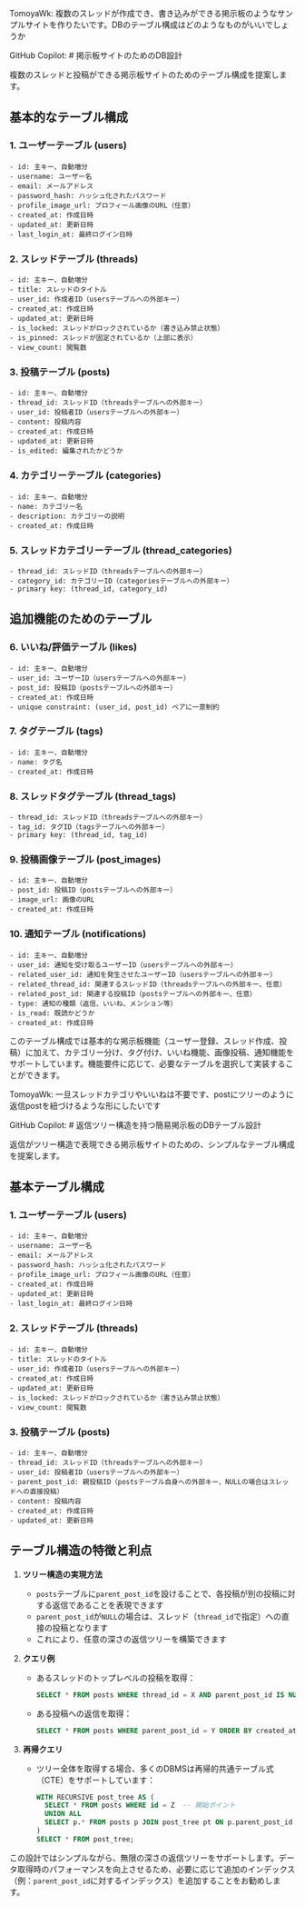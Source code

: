 TomoyaWk: 複数のスレッドが作成でき、書き込みができる掲示板のようなサンプルサイトを作りたいです。DBのテーブル構成はどのようなものがいいでしょうか

GitHub Copilot: # 掲示板サイトのためのDB設計

複数のスレッドと投稿ができる掲示板サイトのためのテーブル構成を提案します。

## 基本的なテーブル構成

### 1. ユーザーテーブル (users)
```
- id: 主キー、自動増分
- username: ユーザー名
- email: メールアドレス
- password_hash: ハッシュ化されたパスワード
- profile_image_url: プロフィール画像のURL（任意）
- created_at: 作成日時
- updated_at: 更新日時
- last_login_at: 最終ログイン日時
```

### 2. スレッドテーブル (threads)
```
- id: 主キー、自動増分
- title: スレッドのタイトル
- user_id: 作成者ID（usersテーブルへの外部キー）
- created_at: 作成日時
- updated_at: 更新日時
- is_locked: スレッドがロックされているか（書き込み禁止状態）
- is_pinned: スレッドが固定されているか（上部に表示）
- view_count: 閲覧数
```

### 3. 投稿テーブル (posts)
```
- id: 主キー、自動増分
- thread_id: スレッドID（threadsテーブルへの外部キー）
- user_id: 投稿者ID（usersテーブルへの外部キー）
- content: 投稿内容
- created_at: 作成日時
- updated_at: 更新日時
- is_edited: 編集されたかどうか
```

### 4. カテゴリーテーブル (categories)
```
- id: 主キー、自動増分
- name: カテゴリー名
- description: カテゴリーの説明
- created_at: 作成日時
```

### 5. スレッドカテゴリーテーブル (thread_categories)
```
- thread_id: スレッドID（threadsテーブルへの外部キー）
- category_id: カテゴリーID（categoriesテーブルへの外部キー）
- primary key: (thread_id, category_id)
```

## 追加機能のためのテーブル

### 6. いいね/評価テーブル (likes)
```
- id: 主キー、自動増分
- user_id: ユーザーID（usersテーブルへの外部キー）
- post_id: 投稿ID（postsテーブルへの外部キー）
- created_at: 作成日時
- unique constraint: (user_id, post_id) ペアに一意制約
```

### 7. タグテーブル (tags)
```
- id: 主キー、自動増分
- name: タグ名
- created_at: 作成日時
```

### 8. スレッドタグテーブル (thread_tags)
```
- thread_id: スレッドID（threadsテーブルへの外部キー）
- tag_id: タグID（tagsテーブルへの外部キー）
- primary key: (thread_id, tag_id)
```

### 9. 投稿画像テーブル (post_images)
```
- id: 主キー、自動増分
- post_id: 投稿ID（postsテーブルへの外部キー）
- image_url: 画像のURL
- created_at: 作成日時
```

### 10. 通知テーブル (notifications)
```
- id: 主キー、自動増分
- user_id: 通知を受け取るユーザーID（usersテーブルへの外部キー）
- related_user_id: 通知を発生させたユーザーID（usersテーブルへの外部キー）
- related_thread_id: 関連するスレッドID（threadsテーブルへの外部キー、任意）
- related_post_id: 関連する投稿ID（postsテーブルへの外部キー、任意）
- type: 通知の種類（返信、いいね、メンション等）
- is_read: 既読かどうか
- created_at: 作成日時
```

このテーブル構成では基本的な掲示板機能（ユーザー登録、スレッド作成、投稿）に加えて、カテゴリー分け、タグ付け、いいね機能、画像投稿、通知機能をサポートしています。機能要件に応じて、必要なテーブルを選択して実装することができます。

TomoyaWk: 一旦スレッドカテゴリやいいねは不要です、postにツリーのように返信postを紐づけるような形にしたいです

GitHub Copilot: # 返信ツリー構造を持つ簡易掲示板のDBテーブル設計

返信がツリー構造で表現できる掲示板サイトのための、シンプルなテーブル構成を提案します。

## 基本テーブル構成

### 1. ユーザーテーブル (users)
```
- id: 主キー、自動増分
- username: ユーザー名
- email: メールアドレス
- password_hash: ハッシュ化されたパスワード
- profile_image_url: プロフィール画像のURL（任意）
- created_at: 作成日時
- updated_at: 更新日時
- last_login_at: 最終ログイン日時
```

### 2. スレッドテーブル (threads)
```
- id: 主キー、自動増分
- title: スレッドのタイトル
- user_id: 作成者ID（usersテーブルへの外部キー）
- created_at: 作成日時
- updated_at: 更新日時
- is_locked: スレッドがロックされているか（書き込み禁止状態）
- view_count: 閲覧数
```

### 3. 投稿テーブル (posts)
```
- id: 主キー、自動増分
- thread_id: スレッドID（threadsテーブルへの外部キー）
- user_id: 投稿者ID（usersテーブルへの外部キー）
- parent_post_id: 親投稿ID（postsテーブル自身への外部キー、NULLの場合はスレッドへの直接投稿）
- content: 投稿内容
- created_at: 作成日時
- updated_at: 更新日時
```

## テーブル構造の特徴と利点

1. **ツリー構造の実現方法**
   - `posts`テーブルに`parent_post_id`を設けることで、各投稿が別の投稿に対する返信であることを表現できます
   - `parent_post_id`が`NULL`の場合は、スレッド（`thread_id`で指定）への直接の投稿となります
   - これにより、任意の深さの返信ツリーを構築できます

2. **クエリ例**
   - あるスレッドのトップレベルの投稿を取得：
     ```sql
     SELECT * FROM posts WHERE thread_id = X AND parent_post_id IS NULL ORDER BY created_at;
     ```
   - ある投稿への返信を取得：
     ```sql
     SELECT * FROM posts WHERE parent_post_id = Y ORDER BY created_at;
     ```

3. **再帰クエリ**
   - ツリー全体を取得する場合、多くのDBMSは再帰的共通テーブル式（CTE）をサポートしています：
     ```sql
     WITH RECURSIVE post_tree AS (
       SELECT * FROM posts WHERE id = Z  -- 開始ポイント
       UNION ALL
       SELECT p.* FROM posts p JOIN post_tree pt ON p.parent_post_id = pt.id
     )
     SELECT * FROM post_tree;
     ```

この設計ではシンプルながら、無限の深さの返信ツリーをサポートします。データ取得時のパフォーマンスを向上させるため、必要に応じて追加のインデックス（例：`parent_post_id`に対するインデックス）を追加することをお勧めします。